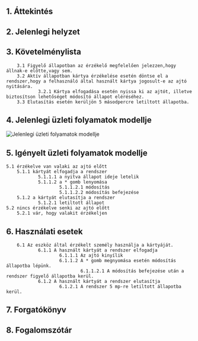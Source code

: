 ## 1. Áttekintés


## 2. Jelenlegi helyzet


## 3. Követelménylista
        3.1 Figyelő állapotban az érzékelő megfelelően jelezzen,hogy állnak-e előtte,vagy sem.
        3.2 Aktív állapotban kártya érzékelése esetén döntse el a rendszer,hogy a felhasználó által használt kártya jogosult-e az ajtó nyitására.
                3.2.1 Kártya elfogadása esetén nyissa ki az ajtót, illetve biztosítson lehetőséget módosító állapot eléréséhez.
        3.3 Elutasítás esetén kerüljön 5 másodpercre letiltott állapotba.


## 4. Jelenlegi üzleti folyamatok modellje

![Jelenlegi üzleti folyamatok modellje](../img/model.png)

## 5. Igényelt üzleti folyamatok modellje
    5.1 érzékelve van valaki az ajtó előtt
        5.1.1 kártyát elfogadja a rendszer
                5.1.1.1 a nyitva állapot ideje letelik
                5.1.1.2 a * gomb lenyomása
                        5.1.1.2.1 módosítás
                        5.1.1.2.2 módosítás befejezése
        5.1.2 a kártyát elutasítja a rendszer
                5.1.2.1 letiltott állapot
    5.2 nincs érzékelve senki az ajtó előtt
        5.2.1 vár, hogy valakit érzékeljen
    
## 6. Használati esetek
        6.1 Az eszköz által érzékelt személy használja a kártyáját.
                6.1.1 A használt kártyát a rendszer elfogadja 
                        6.1.1.1 Az ajtó kinyílik
                        6.1.1.2 A * gomb megnyomása esetén módosítás állapotba lépünk.
                                6.1.1.2.1 A módosítás befejezése után a rendszer figyelő állapotba kerül.
                6.1.2 A használt kártyát a rendszer elutasítja
                        6.1.2.1 A rendszer 5 mp-re letiltott állapotba kerül.



## 7. Forgatókönyv



## 8. Fogalomszótár

